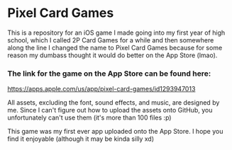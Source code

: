 # Pixel Card Games
This is a repository for an iOS game I made going into my first year of high school, which I called 2P Card Games for a while and then somewhere along the line I changed the name to Pixel Card Games because for some reason my dumbass thought it would do better on the App Store (lmao).

### The link for the game on the App Store can be found here:
https://apps.apple.com/us/app/pixel-card-games/id1293947013

All assets, excluding the font, sound effects, and music, are designed by me. Since I can't figure out how to upload the assets onto GitHub, you unfortunately can't use them (it's more than 100 files :p)

This game was my first ever app uploaded onto the App Store. I hope you find it enjoyable (although it may be kinda silly xd)
